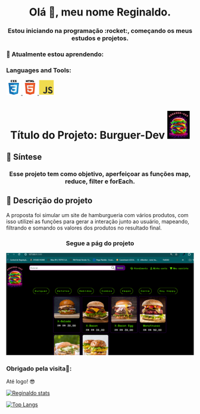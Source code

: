 <h1 align="center">Olá 👋, meu nome Reginaldo.</h1>

<h3 align="center">Estou iniciando na programação :rocket:, começando os meus estudos e projetos.</h3>

<h3 align="left">🌱 Atualmente estou aprendendo:</h3>

<h3 align="left">Languages and Tools:</h3>
<p align="left"> <a href="https://www.w3schools.com/css/" target="_blank" rel="noreferrer"> <img src="https://raw.githubusercontent.com/devicons/devicon/master/icons/css3/css3-original-wordmark.svg" alt="css3" width="40" height="40"/> 
</a> <a href="https://www.w3.org/html/" target="_blank" rel="noreferrer"> <img src="https://raw.githubusercontent.com/devicons/devicon/master/icons/html5/html5-original-wordmark.svg" alt="html5" width="40" height="40"/> </a> 
<a href="https://developer.mozilla.org/en-US/docs/Web/JavaScript" target="_blank" rel="noreferrer"> <img src="https://raw.githubusercontent.com/devicons/devicon/master/icons/javascript/javascript-original.svg" alt="javascript" width="40" height="40"/> </a> </p>

<h1 align="center">Título do Projeto: Burguer-Dev <img src="https://github.com/REGINALDOBOMFIM/Burguer-Dev/blob/main/img/logo.PNG?raw=true" width="60"/></h1>

<h2 align="left">📄 Síntese</h2>

<h3 align="center">Esse projeto tem como objetivo, aperfeiçoar as funções map, reduce, filter e forEach.</h3>

<h2 aiign="left">📝 Descrição do projeto</h2>

<p align="left">A proposta foi simular um site de hamburgueria com vários produtos, com isso utilizei as funções para gerar a interação junto ao usuário, mapeando, filtrando e somando os valores dos produtos no resultado final.</p>

<h3 align="center">Segue a pág do projeto</h3>

<img src="https://github.com/REGINALDOBOMFIM/Burguer-Dev/blob/main/img/img%20readme.PNG?raw=true"/>

<h3 align="left">Obrigado pela visita🤝:</h3>

Até logo! :sunglasses:

[![Reginaldo stats](https://github-readme-stats.vercel.app/api?username=reginaldobomfim&show_icons=true&theme=radical)](https://github.com/anuraghazra/github-readme-stats)

[![Top Langs](https://github-readme-stats.vercel.app/api/top-langs/?username=reginaldobomfim&&layout=donut)](https://github.com/anuraghazra/github-readme-stats)
